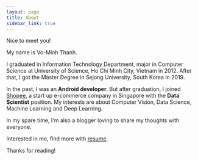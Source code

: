 ```yaml
---
layout: page
title: About
sidebar_link: true
---
```


Nice to meet you!

My name is Vo-Minh Thanh. 

I graduated in Information Technology Department, major in Computer Science at University of Science, Ho Chi Minh City, Vietnam in 2012. After that, I got the Master Degree in Sejong University, South Korea in 2019. 

In the past, I was an **Android developer**. But after graduation, I joined [Shopee](https://shopee.sg/), a start up e-commerce company in Singapore with the **Data Scientist** position. My interests are about Computer Vision, Data Science, Machine Learning and Deep Learning. 

In my spare time, I'm also a blogger loving to share my thoughts with everyone.

Interested in me, find more with [resume](../resume).

Thanks for reading!